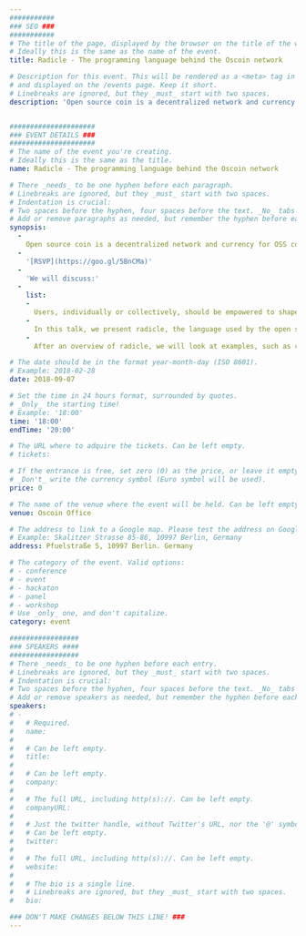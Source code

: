 ```yaml
---
###########
### SEO ###
###########
# The title of the page, displayed by the browser on the title of the window.
# Ideally this is the same as the name of the event.
title: Radicle - The programming language behind the Oscoin network

# Description for this event. This will be rendered as a <meta> tag in the HTML, 
# and displayed on the /events page. Keep it short.
# Linebreaks are ignored, but they _must_ start with two spaces.
description: 'Open source coin is a decentralized network and currency for OSS collaboration and incentivisation, that is community owned. It's a protocol not an app. It operates one layer underneath an app like Github. As a protocol, it extends Git with economic primitives. As a network, it aims to be both architecturally and economically decentralized.'


#####################
### EVENT DETAILS ###
#####################
# The name of the event you're creating.
# Ideally this is the same as the title.
name: Radicle - The programming language behind the Oscoin network

# There _needs_ to be one hyphen before each paragraph.
# Linebreaks are ignored, but they _must_ start with two spaces.
# Indentation is crucial:
# Two spaces before the hyphen, four spaces before the text. _No_ tabs allowed.
# Add or remove paragraphs as needed, but remember the hyphen before each entry.
synopsis:
  -
    Open source coin is a decentralized network and currency for OSS collaboration and incentivisation, that is community owned. It's a protocol not an app. It operates one layer underneath an app like Github. As a protocol, it extends Git with economic primitives. As a network, it aims to be both architecturally and economically decentralized.
  -
    '[RSVP](https://goo.gl/5BnCMa)'
  -
    'We will discuss:' 
  -
    list:
    -
      Users, individually or collectively, should be empowered to shape the technology they use. Software developers are particularly skilled to do that, and yet the most popular code hosting platforms give them little to no ability to enact changes.
    -
      In this talk, we present radicle, the language used by the open source coin platform to give developers full control over their code hosting, collaboration, and project governance. Radicle has some unique characteristics - most notably self-amendment, or evaluation-redefinition - that are interesting in their own right. But more importantly, it makes it easy for individuals or groups to collectively determine how they interact with one another, and with their code.
    -
      After an overview of radicle, we will look at examples, such as custom formats and behaviors for issues, access rights, and voting. We will also see how radicle can be used not just as a way of defining the semantics of chains, but as as way of interacting with them (via scripting or a REPL).

# The date should be in the format year-month-day (ISO 8601).
# Example: 2018-02-28
date: 2018-09-07

# Set the time in 24 hours format, surrounded by quotes.
# _Only_ the starting time!
# Example: '18:00'
time: '18:00'
endTime: '20:00'

# The URL where to adquire the tickets. Can be left empty.
# tickets:

# If the entrance is free, set zero (0) as the price, or leave it empty.
# _Don't_ write the currency symbol (Euro symbol will be used).
price: 0

# The name of the venue where the event will be held. Can be left empty.
venue: Oscoin Office 

# The address to link to a Google map. Please test the address on Google Maps.
# Example: Skalitzer Strasse 85-86, 10997 Berlin, Germany
address: Pfuelstraße 5, 10997 Berlin. Germany 

# The category of the event. Valid options:
# - conference
# - event
# - hackaton
# - panel
# - workshop
# Use _only_ one, and don't capitalize.
category: event 

#################
### SPEAKERS ####
#################
# There _needs_ to be one hyphen before each entry.
# Linebreaks are ignored, but they _must_ start with two spaces.
# Indentation is crucial:
# Two spaces before the hyphen, four spaces before the text. _No_ tabs allowed.
# Add or remove speakers as needed, but remember the hyphen before each entry.
speakers:
# -
#   # Required.
#   name: 
#
#   # Can be left empty.
#   title: 
#
#   # Can be left empty.
#   company: 
#
#   # The full URL, including http(s)://. Can be left empty.
#   companyURL: 
#
#   # Just the twitter handle, without Twitter's URL, nor the '@' symbol.
#   # Can be left empty.
#   twitter: 
#
#   # The full URL, including http(s)://. Can be left empty.
#   website: 
#
#   # The bio is a single line. 
#   # Linebreaks are ignored, but they _must_ start with two spaces.
#   bio: 

### DON'T MAKE CHANGES BELOW THIS LINE! ###
---
```

<!-- ### DON'T MAKE CHANGES BELOW THIS LINE! ### -->

<Event-Content/>
